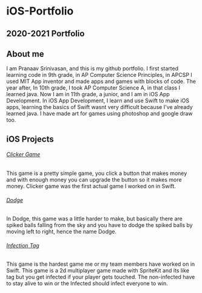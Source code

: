 # iOS-Portfolio
## 2020-2021 Portfolio

## About me
I am Pranaav Srinivasan, and this is my github portfolio. I first started learning code in 9th grade, in AP Computer Science Principles, in APCSP I used MIT App inventor and made apps and games with blocks of code. The year after, In 10th grade, I took AP Computer Science A, in that class I learned java. Now I am in 11th grade, a junior, and I am in iOS App Development. In iOS App Development, I learn and use Swift to make iOS apps, learning the basics of Swift wasnt very difficult because I've already learned java. I have made art for games using photoshop and google draw too.

## iOS Projects
###### [Clicker Game](https://github.com/sarthyparty/clicker_game)
This game is a pretty simple game, you click a button that makes money and with enough money you can upgrade the button so it makes more money. Clicker game was the first actual game I worked on in Swift.

###### [Dodge](https://github.com/sarthyparty/dodge)
In Dodge, this game was a little harder to make, but basically there are spiked balls falling from the sky and you have to dodge the spiked balls by moving left to right, hence the name Dodge. 

###### [Infection Tag](https://github.com/sarthyparty/Infection-Tag)
This game is the hardest game me or my team members have worked on in Swift. This game is a 2d multiplayer game made with SpriteKit and its like tag but you get infected if your player gets touched. The non-infected have to stay alive to win or the Infected should infect everyone to win. 


